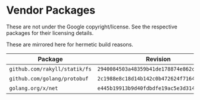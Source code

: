 # Vendor Packages

These are not under the Google copyright/license.
See the respective packages for their licensing details.

These are mirrored here for hermetic build reasons.

| Package | Revision | License |
|---------|----------|---------|
| `github.com/rakyll/statik/fs` | `2940084503a48359b41de178874e862c5bc3efe8` | [Apache2](https://github.com/rakyll/statik/blob/master/LICENSE) |
| `github.com/golang/protobuf` | `2c1988e8c18d14b142c0b472624f71647cf39adb` | [BSD](https://github.com/golang/protobuf/blob/master/LICENSE) |
| `golang.org/x/net` | `e445b19913b9d40fdbdfe19ac5e3d314aafd6f63` | [BSD](https://github.com/golang/net/blob/master/LICENSE) |

